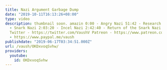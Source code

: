 ```yaml
---
title: Nazi Argument Garbage Dump
date: "2019-10-11T16:13:26+08:00"
type: video
description: thumbnail soon. amazin 0:00 - Angry Nazi 51:42 - Research Nazi 1:52:55
  - Snark Nazi 2:03:20 - Incel Nazi 2:42:40 - Return of the Snark Nazi Website - https://www.vaush.gg/
  Twitter - https://twitter.com/VaushV Patreon - https://www.patreon.com/vaush Donate
  - https://www.paypal.me/vaush
publishdate: "2019-06-17T03:34:51.000Z"
url: /vaush/OKDxvoqSvhw/
providers:
  youtube:
    id: OKDxvoqSvhw
---
```

